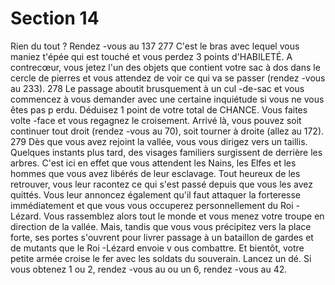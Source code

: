 # Section 14

Rien du tout ?        Rendez -vous au 137
277
C'est le bras avec lequel vous maniez t'épée qui est touché et vous
perdez 3 points d'HABILETÉ. A contrecœur, vous jetez l'un des
objets que contient votre sac à dos  dans le cercle de pierres et vous
attendez de voir ce qui va se passer (rendez -vous au  233).
278
Le passage aboutit brusquement à un cul -de-sac et vous
commencez à vous demander avec une certaine inquiétude si vous
ne vous êtes pas p erdu. Déduisez 1 point de votre total de
CHANCE. Vous faites volte -face et vous regagnez le croisement.
Arrivé là, vous pouvez soit continuer tout droit (rendez -vous au
70), soit tourner à droite (allez au  172).
279
Dès que vous avez rejoint la vallée, vous vous dirigez vers un
taillis. Quelques instants plus tard, des visages familiers surgissent
de derrière les arbres. C'est ici en effet que vous attendent les
Nains, les Elfes et les hommes que vous avez libérés de leur
esclavage. Tout heureux de les retrouver, vous leur racontez ce qui
s'est passé depuis que vous les avez quittés. Vous leur annoncez
également qu'il faut attaquer la forteresse immédiatement et que
vous vous occuperez personnellement du Roi -Lézard.  Vous
rassemblez alors tout le monde et vous menez votre troupe en
direction de la vallée. Mais, tandis que vous vous précipitez vers la
place forte, ses portes s'ouvrent pour livrer passage à un bataillon
de gardes et de mutants que le Roi -Lézard  envoie v ous combattre.
Et bientôt, votre petite armée croise le fer avec les soldats du
souverain. Lancez un dé. Si vous obtenez  1 ou 2, rendez -vous au
ou un 6, rendez -vous au  42.